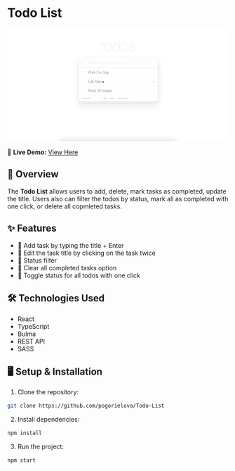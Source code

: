 # Todo List 

![Demo](public/todo.gif)


🚀 **Live Demo:** [View Here](https://pogorielova.github.io/Todo-List/)

## 📌 Overview

The **Todo List** allows users to add, delete, mark tasks as completed, update the title. Users also can filter the todos by status, mark all as completed with one click, or delete all copmleted tasks.

## ✨ Features

- 🔹 Add task by typing the title + Enter
- 🔹 Edit the task title by clicking on the task twice
- 🔹 Status filter
- 🔹 Clear all completed tasks option
- 🔹 Toggle status for all todos with one click

## 🛠 Technologies Used

- React
- TypeScript
- Bulma
- REST API
- SASS

## 🖥️ Setup & Installation

1. Clone the repository:

```bash
git clone https://github.com/pogorielova/Todo-List
```

2. Install dependencies:

```bash
npm install
```

3. Run the project:

```bash
npm start
```
